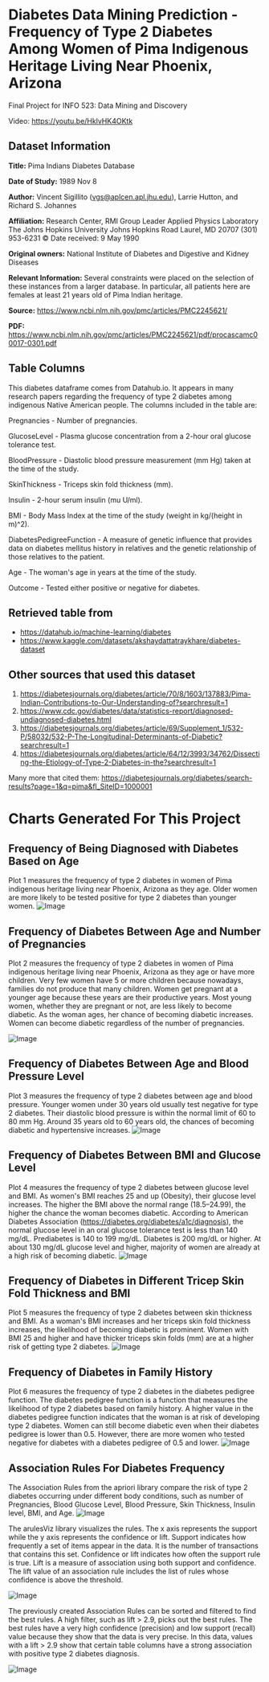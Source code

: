 # Diabetes Data Mining Prediction - Frequency of Type 2 Diabetes Among Women of Pima Indigenous Heritage Living Near Phoenix, Arizona
Final Project for INFO 523: Data Mining and Discovery

Video: https://youtu.be/HklvHK4OKtk

## Dataset Information
**Title:** Pima Indians Diabetes Database

**Date of Study:** 1989 Nov 8

**Author:** Vincent Sigillito (vgs@aplcen.apl.jhu.edu), Larrie Hutton, and Richard S. Johannes

**Affiliation:** Research Center, RMI Group Leader Applied Physics Laboratory The Johns Hopkins University Johns Hopkins Road Laurel, MD 20707 (301) 953-6231 © Date received: 9 May 1990

**Original owners:** National Institute of Diabetes and Digestive and Kidney Diseases

**Relevant Information:** Several constraints were placed on the selection of these instances from a larger database. In particular, all patients here are females at least 21 years old of Pima Indian heritage.

**Source:** https://www.ncbi.nlm.nih.gov/pmc/articles/PMC2245621/

**PDF:** https://www.ncbi.nlm.nih.gov/pmc/articles/PMC2245621/pdf/procascamc00017-0301.pdf

## Table Columns
This diabetes dataframe comes from Datahub.io. It appears in many research papers regarding the frequency of type 2 diabetes among indigenous Native American people. The columns included in the table are:

Pregnancies - Number of pregnancies.

GlucoseLevel - Plasma glucose concentration from a 2-hour oral glucose tolerance test.

BloodPressure - Diastolic blood pressure measurement (mm Hg) taken at the time of the study.

SkinThickness - Triceps skin fold thickness (mm).

Insulin - 2-hour serum insulin (mu U/ml).

BMI - Body Mass Index at the time of the study (weight in kg/(height in m)^2).

DiabetesPedigreeFunction - A measure of genetic influence that provides data on diabetes mellitus history in relatives and the genetic relationship of those relatives to the patient.

Age - The woman's age in years at the time of the study.

Outcome - Tested either positive or negative for diabetes.

## Retrieved table from
- https://datahub.io/machine-learning/diabetes
- https://www.kaggle.com/datasets/akshaydattatraykhare/diabetes-dataset

## Other sources that used this dataset
1. https://diabetesjournals.org/diabetes/article/70/8/1603/137883/Pima-Indian-Contributions-to-Our-Understanding-of?searchresult=1
2. https://www.cdc.gov/diabetes/data/statistics-report/diagnosed-undiagnosed-diabetes.html
3. https://diabetesjournals.org/diabetes/article/69/Supplement_1/532-P/58032/532-P-The-Longitudinal-Determinants-of-Diabetic?searchresult=1
4. https://diabetesjournals.org/diabetes/article/64/12/3993/34762/Dissecting-the-Etiology-of-Type-2-Diabetes-in-the?searchresult=1

Many more that cited them: https://diabetesjournals.org/diabetes/search-results?page=1&q=pima&fl_SiteID=1000001

# Charts Generated For This Project
## Frequency of Being Diagnosed with Diabetes Based on Age
Plot 1 measures the frequency of type 2 diabetes in women of Pima indigenous heritage living near Phoenix, Arizona as they age. Older women are more likely to be tested positive for type 2 diabetes than younger women.
![Image](https://github.com/SMarbella/Diabetes-Prediction/blob/main/data/Chart%20-%20Frequency%20of%20Diabetes%20by%20Age.png)

## Frequency of Diabetes Between Age and Number of Pregnancies
Plot 2 measures the frequency of type 2 diabetes in women of Pima indigenous heritage living near Phoenix, Arizona as they age or have more children. Very few women have 5 or more children because nowadays, families do not produce that many children. Women get pregnant at a younger age because these years are their productive years. Most young women, whether they are pregnant or not, are less likely to become diabetic. As the woman ages, her chance of becoming diabetic increases. Women can become diabetic regardless of the number of pregnancies.

![Image](https://github.com/SMarbella/Diabetes-Prediction/blob/main/data/Chart%20-%20Diabetes%20by%20Age%20%26%20Pregnancy.png)

## Frequency of Diabetes Between Age and Blood Pressure Level
Plot 3 measures the frequency of type 2 diabetes between age and blood pressure. Younger women under 30 years old usually test negative for type 2 diabetes. Their diastolic blood pressure is within the normal limit of 60 to 80 mm Hg. Around 35 years old to 60 years old, the chances of becoming diabetic and hypertensive increases.
![Image](https://github.com/SMarbella/Diabetes-Prediction/blob/main/data/Chart%20-%20Diabetes%20Status%20by%20Age%20%26%20BP.png)

## Frequency of Diabetes Between BMI and Glucose Level
Plot 4 measures the frequency of type 2 diabetes between glucose level and BMI. As women's BMI reaches 25 and up (Obesity), their glucose level increases. The higher the BMI above the normal range (18.5–24.99), the higher the chance the woman becomes diabetic. According to American Diabetes Association (https://diabetes.org/diabetes/a1c/diagnosis), the normal glucose level in an oral glucose tolerance test is less than 140 mg/dL. Prediabetes is 140 to 199 mg/dL. Diabetes is 200 mg/dL or higher. At about 130 mg/dL glucose level and higher, majority of women are already at a high risk of becoming diabetic.
![Image](https://github.com/SMarbella/Diabetes-Prediction/blob/main/data/Chart%20-%20Diabetes%20by%20BMI%20%26%20Glucose%20Level.png)

## Frequency of Diabetes in Different Tricep Skin Fold Thickness and BMI
Plot 5 measures the frequency of type 2 diabetes between skin thickness and BMI. As a woman's BMI increases and her triceps skin fold thickness increases, the likelihood of becoming diabetic is prominent. Women with BMI 25 and higher and have thicker triceps skin folds (mm) are at a higher risk of getting type 2 diabetes.
![Image](https://github.com/SMarbella/Diabetes-Prediction/blob/main/data/Chart%20-%20Diabetes%20by%20BMI%20%26%20Skin%20Thickness.png)

## Frequency of Diabetes in Family History
Plot 6 measures the frequency of type 2 diabetes in the diabetes pedigree function. The diabetes pedigree function is a function that measures the likelihood of type 2 diabetes based on family history. A higher value in the diabetes pedigree function indicates that the woman is at risk of developing type 2 diabetes. Women can still become diabetic even when their diabetes pedigree is lower than 0.5. However, there are more women who tested negative for diabetes with a diabetes pedigree of 0.5 and lower.
![Image](https://github.com/SMarbella/Diabetes-Prediction/blob/main/data/Chart%20-%20Diabetes%20Status%20by%20Family%20History.png)

## Association Rules For Diabetes Frequency
The Association Rules from the apriori library compare the risk of type 2 diabetes occurring under different body conditions, such as number of Pregnancies, Blood Glucose Level, Blood Pressure, Skin Thickness, Insulin level, BMI, and Age.
![Image](https://github.com/SMarbella/Diabetes-Prediction/blob/main/data/Apriori%20Diabetes%20Association%20Rules.png)

The arulesViz library visualizes the rules. The x axis represents the support while the y axis represents the confidence or lift. Support indicates how frequently a set of items appear in the data. It is the number of transactions that contains this set. Confidence or lift indicates how often the support rule is true. Lift is a measure of association using both support and confidence. The lift value of an association rule includes the list of rules whose confidence is above the threshold.

![Image](https://github.com/SMarbella/Diabetes-Prediction/blob/main/data/Apriori%20-%20Visualized%20Association%20Rules%20Diabetes%20in%20Pima%20Indigenous%20Women.png)

The previously created Association Rules can be sorted and filtered to find the best rules. A high filter, such as lift > 2.9, picks out the best rules. The best rules have a very high confidence (precision) and low support (recall) value because they show that the data is very precise. In this data, values with a lift > 2.9 show that certain table columns have a strong association with positive type 2 diabetes diagnosis.

![Image](https://github.com/SMarbella/Diabetes-Prediction/blob/main/data/Apriori%20-%20Best%20Association%20Rules%20Diabetes%20in%20Pima%20Indigenous%20Women.png)

